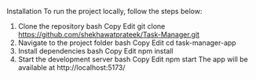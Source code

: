 Installation
To run the project locally, follow the steps below:

1. Clone the repository
bash
Copy
Edit
git clone https://github.com/shekhawatprateek/Task-Manager.git
2. Navigate to the project folder
bash
Copy
Edit
cd task-manager-app
3. Install dependencies
bash
Copy
Edit
npm install
4. Start the development server
bash
Copy
Edit
npm start
The app will be available at http://localhost:5173/